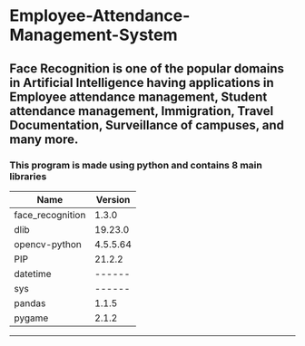 # Employee-Attendance-Management-System
## Face Recognition is one of the popular domains in Artificial Intelligence having applications in Employee attendance management, Student attendance management, Immigration, Travel Documentation, Surveillance of campuses, and many more.
### This program is made using python and contains 8 main libraries
|Name|Version|
|----|-------|
|face_recognition|1.3.0|
|dlib|19.23.0|
|opencv-python|4.5.5.64|
|PIP|21.2.2|
|datetime|------|
|sys|------|
|pandas|1.1.5|
|pygame|2.1.2|
***
